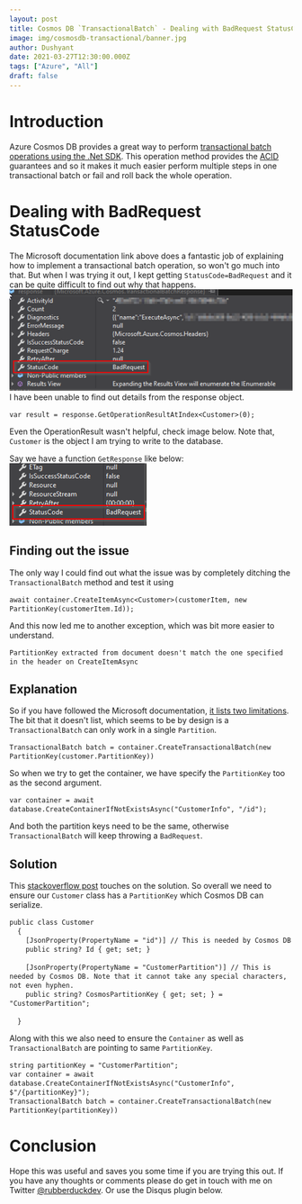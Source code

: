 ```yaml
---
layout: post
title: Cosmos DB `TransactionalBatch` - Dealing with BadRequest StatusCode
image: img/cosmosdb-transactional/banner.jpg
author: Dushyant
date: 2021-03-27T12:30:00.000Z
tags: ["Azure", "All"]
draft: false
---
```

# Introduction
Azure Cosmos DB provides a great way to perform [transactional batch operations using the .Net SDK](https://docs.microsoft.com/en-us/azure/cosmos-db/transactional-batch). This operation method provides the [ACID](https://en.wikipedia.org/wiki/ACID) guarantees and so it makes it much easier perform multiple steps in one transactional batch or fail and roll back the whole operation.

# Dealing with BadRequest StatusCode
The Microsoft documentation link above does a fantastic job of explaining how to implement a transactional batch operation, so won't go much into that. But when I was trying it out, I kept getting `StatusCode=BadRequest` and it can be quite difficult to find out why that happens.
<br/>
![Exception message](img/cosmosdb-transactional/exception.png)
<br/>
I have been unable to find out details from the response object.

```
var result = response.GetOperationResultAtIndex<Customer>(0);
```
Even the OperationResult wasn't helpful, check image below. Note that, `Customer` is the object I am trying to write to the database.

Say we have a function `GetResponse` like below:
<br/>
![Operation result](img/cosmosdb-transactional/operation-result.png)
<br/>
## Finding out the issue

The only way I could find out what the issue was by completely ditching the `TransactionalBatch` method and test it using

```
await container.CreateItemAsync<Customer>(customerItem, new PartitionKey(customerItem.Id));
```

And this now led me to another exception, which was bit more easier to understand.

```
PartitionKey extracted from document doesn't match the one specified in the header on CreateItemAsync
```

## Explanation
So if you have followed the Microsoft documentation, [it lists two limitations](https://docs.microsoft.com/en-us/azure/cosmos-db/transactional-batch#limitations). The bit that it doesn't list, which seems to be by design is a `TransactionalBatch` can only work in a single `Partition`.

```
TransactionalBatch batch = container.CreateTransactionalBatch(new PartitionKey(customer.PartitionKey))
```

So when we try to get the container, we have specify the `PartitionKey` too as the second argument.
```
var container = await database.CreateContainerIfNotExistsAsync("CustomerInfo", "/id");
```

And both the partition keys need to be the same, otherwise `TransactionalBatch` will keep throwing a `BadRequest`.

## Solution
This [stackoverflow post](https://stackoverflow.com/questions/58121736/partitionkey-extracted-from-document-doesnt-match-the-one-specified-in-the-head) touches on the solution. So overall we need to ensure our `Customer` class has a `PartitionKey` which Cosmos DB can serialize.
```
public class Customer
  {
    [JsonProperty(PropertyName = "id")] // This is needed by Cosmos DB
    public string? Id { get; set; }

    [JsonProperty(PropertyName = "CustomerPartition")] // This is needed by Cosmos DB. Note that it cannot take any special characters, not even hyphen.
    public string? CosmosPartitionKey { get; set; } = "CustomerPartition";

  }
```

Along with this we also need to ensure the `Container` as well as `TransactionalBatch` are pointing to same `PartitionKey`.

```
string partitionKey = "CustomerPartition";
var container = await database.CreateContainerIfNotExistsAsync("CustomerInfo", $"/{partitionKey}");
TransactionalBatch batch = container.CreateTransactionalBatch(new PartitionKey(partitionKey))
```

# Conclusion
Hope this was useful and saves you some time if you are trying this out. If you have any thoughts or comments please do get in touch with me on Twitter [@rubberduckdev](https://twitter.com/rubberduckdev). Or use the Disqus plugin below.
